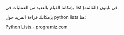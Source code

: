 بإمكاننا القيام بالعديد من العمليات في list (القائمة) في بايثون.

بإمكانك قراءة المزيد حول python lists هنا:

[Python Lists - programiz.com](https://www.programiz.com/python-programming/list)